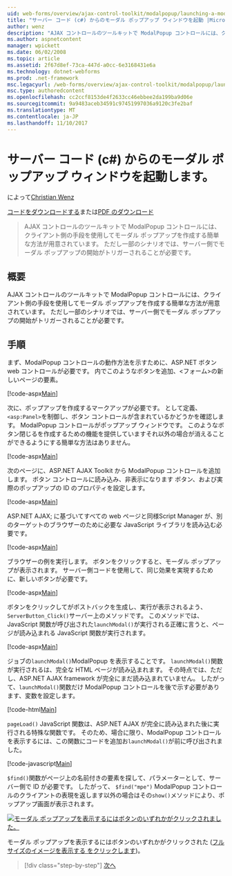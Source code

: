 ```yaml
---
uid: web-forms/overview/ajax-control-toolkit/modalpopup/launching-a-modal-popup-window-from-server-code-cs
title: "サーバー コード (c#) からのモーダル ポップアップ ウィンドウを起動 |Microsoft ドキュメント"
author: wenz
description: "AJAX コントロールのツールキットで ModalPopup コントロールには、クライアント側の手段を使用してモーダル ポップアップを作成する簡単な方法が用意されています。 ただし一部のシナリオでは、その t が必要としています."
ms.author: aspnetcontent
manager: wpickett
ms.date: 06/02/2008
ms.topic: article
ms.assetid: 2f67d8ef-73ca-447d-a0cc-6e3168431e6a
ms.technology: dotnet-webforms
ms.prod: .net-framework
msc.legacyurl: /web-forms/overview/ajax-control-toolkit/modalpopup/launching-a-modal-popup-window-from-server-code-cs
msc.type: authoredcontent
ms.openlocfilehash: cc2ccf8153de4f2633cc46ebbee2da199ba9d06e
ms.sourcegitcommit: 9a9483aceb34591c97451997036a9120c3fe2baf
ms.translationtype: MT
ms.contentlocale: ja-JP
ms.lasthandoff: 11/10/2017
---
```

<a name="launching-a-modal-popup-window-from-server-code-c"></a>サーバー コード (c#) からのモーダル ポップアップ ウィンドウを起動します。
====================
によって[Christian Wenz](https://github.com/wenz)

[コードをダウンロードする](http://download.microsoft.com/download/2/4/0/24052038-f942-4336-905b-b60ae56f0dd5/ModalPopup1.cs.zip)または[PDF のダウンロード](http://download.microsoft.com/download/b/6/a/b6ae89ee-df69-4c87-9bfb-ad1eb2b23373/modalpopup1CS.pdf)

> AJAX コントロールのツールキットで ModalPopup コントロールには、クライアント側の手段を使用してモーダル ポップアップを作成する簡単な方法が用意されています。 ただし一部のシナリオでは、サーバー側でモーダル ポップアップの開始がトリガーされることが必要です。


## <a name="overview"></a>概要

AJAX コントロールのツールキットで ModalPopup コントロールには、クライアント側の手段を使用してモーダル ポップアップを作成する簡単な方法が用意されています。 ただし一部のシナリオでは、サーバー側でモーダル ポップアップの開始がトリガーされることが必要です。

## <a name="steps"></a>手順

まず、ModalPopup コントロールの動作方法を示すために、ASP.NET ボタン web コントロールが必要です。 内でこのようなボタンを追加、&lt;フォーム&gt;の新しいページの要素。

[!code-aspx[Main](launching-a-modal-popup-window-from-server-code-cs/samples/sample1.aspx)]

次に、ポップアップを作成するマークアップが必要です。 として定義、`<asp:Panel>`を制御し、ボタン コントロールが含まれているかどうかを確認します。 ModalPopup コントロールがポップアップ ウィンドウです。 このようなボタン閉じるを作成するための機能を提供していますそれ以外の場合が消えることができるようにする簡単な方法はありません。

[!code-aspx[Main](launching-a-modal-popup-window-from-server-code-cs/samples/sample2.aspx)]

次のページに、ASP.NET AJAX Toolkit から ModalPopup コントロールを追加します。 ボタン コントロールに読み込み、非表示になります ボタン、および実際のポップアップの ID のプロパティを設定します。

[!code-aspx[Main](launching-a-modal-popup-window-from-server-code-cs/samples/sample3.aspx)]

ASP.NET AJAX; に基づいてすべての web ページと同様Script Manager が、別のターゲットのブラウザーのために必要な JavaScript ライブラリを読み込む必要です。

[!code-aspx[Main](launching-a-modal-popup-window-from-server-code-cs/samples/sample4.aspx)]

ブラウザーの例を実行します。 ボタンをクリックすると、モーダル ポップアップが表示されます。 サーバー側コードを使用して、同じ効果を実現するために、新しいボタンが必要です。

[!code-aspx[Main](launching-a-modal-popup-window-from-server-code-cs/samples/sample5.aspx)]

ボタンをクリックしてがポストバックを生成し、実行が表示されるよう、`ServerButton_Click()`サーバー上のメソッドです。 このメソッドでは、JavaScript 関数が呼び出された`launchModal()`が実行される正確に言うと、ページが読み込まれる JavaScript 関数が実行されます。

[!code-aspx[Main](launching-a-modal-popup-window-from-server-code-cs/samples/sample6.aspx)]

ジョブの`launchModal()`ModalPopup を表示することです。 `launchModal()`関数が実行されるは、完全な HTML ページが読み込まれます。 その時点では、ただし、ASP.NET AJAX framework が完全にまだ読み込まれていません。 したがって、`launchModal()`関数だけ ModalPopup コントロールを後で示す必要があります、変数を設定します。

[!code-html[Main](launching-a-modal-popup-window-from-server-code-cs/samples/sample7.html)]

`pageLoad()` JavaScript 関数は、ASP.NET AJAX が完全に読み込まれた後に実行される特殊な関数です。 そのため、場合に限り、ModalPopup コントロールを表示するには、この関数にコードを追加お`launchModal()`が前に呼び出されました。

[!code-javascript[Main](launching-a-modal-popup-window-from-server-code-cs/samples/sample8.js)]

`$find()`関数がページ上の名前付きの要素を探して、パラメーターとして、サーバー側で ID が必要です。 したがって、 `$find("mpe")` ModalPopup コントロールのクライアントの表現を返します以外の場合はその`show()`メソッドにより、ポップアップ画面が表示されます。


[![モーダル ポップアップを表示するにはボタンのいずれかがクリックされました。](launching-a-modal-popup-window-from-server-code-cs/_static/image2.png)](launching-a-modal-popup-window-from-server-code-cs/_static/image1.png)

モーダル ポップアップを表示するにはボタンのいずれかがクリックされた ([フルサイズのイメージを表示する をクリックします](launching-a-modal-popup-window-from-server-code-cs/_static/image3.png))。

>[!div class="step-by-step"]
[次へ](using-modalpopup-with-a-repeater-control-cs.md)
